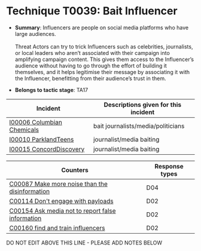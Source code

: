 # Technique T0039: Bait Influencer

* **Summary**: Influencers are people on social media platforms who have large audiences.<br /> <br />Threat Actors can try to trick Influencers such as celebrities, journalists, or local leaders who aren’t associated with their campaign into amplifying campaign content. This gives them access to the Influencer’s audience without having to go through the effort of building it themselves, and it helps legitimise their message by associating it with the Influencer, benefitting from their audience’s trust in them.

* **Belongs to tactic stage**: TA17


| Incident | Descriptions given for this incident |
| -------- | -------------------- |
| [I00006 Columbian Chemicals](../../generated_pages/incidents/I00006.md) | bait journalists/media/politicians |
| [I00010 ParklandTeens](../../generated_pages/incidents/I00010.md) | journalist/media baiting |
| [I00015 ConcordDiscovery](../../generated_pages/incidents/I00015.md) | journalist/media baiting |



| Counters | Response types |
| -------- | -------------- |
| [C00087 Make more noise than the disinformation](../../generated_pages/counters/C00087.md) | D04 |
| [C00114 Don't engage with payloads](../../generated_pages/counters/C00114.md) | D02 |
| [C00154 Ask media not to report false information](../../generated_pages/counters/C00154.md) | D02 |
| [C00160 find and train influencers](../../generated_pages/counters/C00160.md) | D02 |


DO NOT EDIT ABOVE THIS LINE - PLEASE ADD NOTES BELOW
